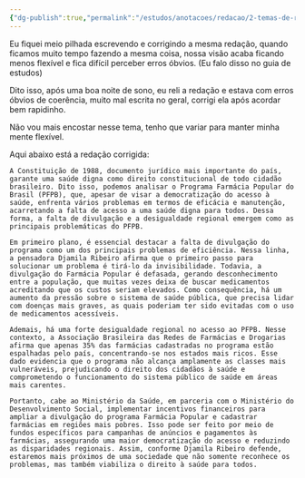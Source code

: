 ```yaml
---
{"dg-publish":true,"permalink":"/estudos/anotacoes/redacao/2-temas-de-redacao/2-1-enfrentamento-aos-desafios-da-manutencao-e-eficiencia-da-farmacia-popular-no-brasil/2-1-6-redacao-concluida/"}
---
```


Eu fiquei meio pilhada escrevendo e corrigindo a mesma redação, quando ficamos muito tempo fazendo a mesma coisa, nossa visão acaba ficando menos flexível e fica difícil perceber erros óbvios. (Eu falo disso no guia de estudos)

Dito isso, após uma boa noite de sono, eu reli a redação e estava com erros óbvios de coerência, muito mal escrita no geral, corrigi ela após acordar bem rapidinho.

Não vou mais encostar nesse tema, tenho que variar para manter minha mente flexível.

Aqui abaixo está a redação corrigida:

```
A Constituição de 1988, documento jurídico mais importante do país, garante uma saúde digna como direito constitucional de todo cidadão brasileiro. Dito isso, podemos analisar o Programa Farmácia Popular do Brasil (PFPB), que, apesar de visar a democratização do acesso à saúde, enfrenta vários problemas em termos de eficácia e manutenção, acarretando a falta de acesso a uma saúde digna para todos. Dessa forma, a falta de divulgação e a desigualdade regional emergem como as principais problemáticas do PFPB.

Em primeiro plano, é essencial destacar a falta de divulgação do programa como um dos principais problemas de eficiência. Nessa linha, a pensadora Djamila Ribeiro afirma que o primeiro passo para solucionar um problema é tirá-lo da invisibilidade. Todavia, a divulgação do Farmácia Popular é defasada, gerando desconhecimento entre a população, que muitas vezes deixa de buscar medicamentos acreditando que os custos seriam elevados. Como consequência, há um aumento da pressão sobre o sistema de saúde pública, que precisa lidar com doenças mais graves, as quais poderiam ter sido evitadas com o uso de medicamentos acessíveis.

Ademais, há uma forte desigualdade regional no acesso ao PFPB. Nesse contexto, a Associação Brasileira das Redes de Farmácias e Drogarias afirma que apenas 35% das farmácias cadastradas no programa estão espalhadas pelo país, concentrando-se nos estados mais ricos. Esse dado evidencia que o programa não alcança amplamente as classes mais vulneráveis, prejudicando o direito dos cidadãos à saúde e comprometendo o funcionamento do sistema público de saúde em áreas mais carentes.

Portanto, cabe ao Ministério da Saúde, em parceria com o Ministério do Desenvolvimento Social, implementar incentivos financeiros para ampliar a divulgação do programa Farmácia Popular e cadastrar farmácias em regiões mais pobres. Isso pode ser feito por meio de fundos específicos para campanhas de anúncios e pagamentos às farmácias, assegurando uma maior democratização do acesso e reduzindo as disparidades regionais. Assim, conforme Djamila Ribeiro defende, estaremos mais próximos de uma sociedade que não somente reconhece os problemas, mas também viabiliza o direito à saúde para todos.
```